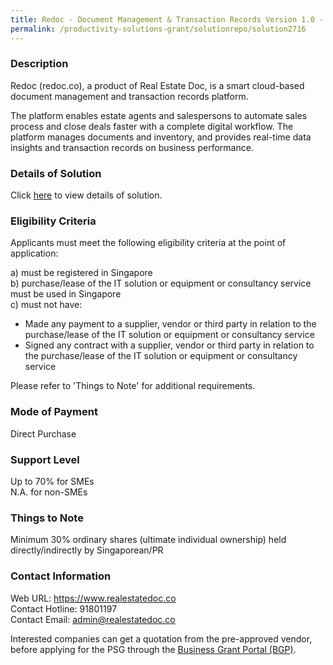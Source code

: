 ```yaml
---
title: Redoc - Document Management & Transaction Records Version 1.0 - Package 4 (Up to 30 users)
permalink: /productivity-solutions-grant/solutionrepo/solution2716
---
```


### Description

Redoc (redoc.co), a product of Real Estate Doc, is a smart cloud-based document management and transaction records platform. 

The platform enables estate agents and salespersons to automate sales process and close deals faster with a complete digital workflow. The platform manages documents and inventory, and provides real-time data insights and transaction records on business performance.

### Details of Solution

Click <a href='https://www.gobusiness.gov.sg/images/psg/Real_Estate_Doc_Transaction_20210439_Desensitised_Annex_3_Part_4.pdf' target='_blank' rel='noopener'>here</a> to view details of solution.

### Eligibility Criteria

Applicants must meet the following eligibility criteria at the point of application:

a) must be registered in Singapore <br>
b) purchase/lease of the IT solution or equipment or consultancy service must be used in Singapore <br>
c) must not have:
- Made any payment to a supplier, vendor or third party in relation to the purchase/lease of the IT solution or equipment or consultancy service
- Signed any contract with a supplier, vendor or third party in relation to the purchase/lease of the IT solution or equipment or consultancy service

Please refer to 'Things to Note' for additional requirements.

### Mode of Payment
Direct Purchase

### Support Level
Up to 70% for SMEs <br>
N.A. for non-SMEs

### Things to Note
Minimum 30% ordinary shares (ultimate individual ownership) held directly/indirectly by Singaporean/PR

### Contact Information
Web URL: https://www.realestatedoc.co <br>Contact Hotline: 91801197 <br>Contact Email: admin@realestatedoc.co <br>

Interested companies can get a quotation from the pre-approved vendor, before applying for the PSG through the <a target='_blank' rel='noopener' href='https://www.businessgrants.gov.sg/'>Business Grant Portal (BGP)</a>.
